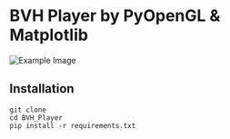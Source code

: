 
# BVH Player by PyOpenGL & Matplotlib

![Example Image](./img/bvh_opengl.gif)

## Installation

```
git clone
cd BVH_Player
pip install -r requirements.txt
```


